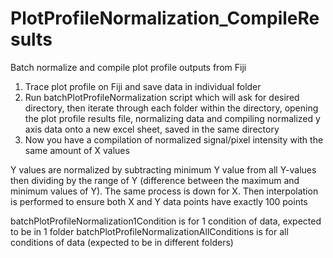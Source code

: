 # PlotProfileNormalization_CompileResults

Batch normalize and compile plot profile outputs from Fiji


1. Trace plot profile on Fiji and save data in individual folder
2. Run batchPlotProfileNormalization script which will ask for desired directory, then iterate through each folder within the directory, opening the plot profile results file, normalizing data and compiling normalized y axis data onto a new excel sheet, saved in the same directory
3. Now you have a compilation of normalized signal/pixel intensity with the same amount of X values

Y values are normalized by subtracting minimum Y value from all Y-values then dividing by the range of Y (difference between the maximum and minimum values of Y). The same process is down for X. Then interpolation is performed to ensure both X and Y data points have exactly 100 points

batchPlotProfileNormalization1Condition is for 1 condition of data, expected to be in 1 folder
batchPlotProfileNormalizationAllConditions is for all conditions of data (expected to be in different folders)
